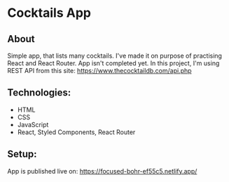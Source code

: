 # Cocktails App
## About
Simple app, that lists many cocktails. I've made it on purpose of practising React and React Router.
App isn't completed yet.
In this project, I'm using REST API from this site: https://www.thecocktaildb.com/api.php

## Technologies:
* HTML
* CSS
* JavaScript
* React, Styled Components, React Router

## Setup:
App is published live on: https://focused-bohr-ef55c5.netlify.app/




